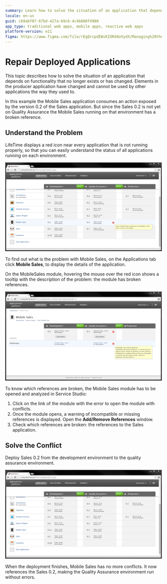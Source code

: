 ```yaml
---
summary: Learn how to solve the situation of an application that depends on functionality that no longer exists or has changed.
locale: en-us
guid: cb9abf07-67bd-427a-b9c6-4c4b608f4980
app_type: traditional web apps, mobile apps, reactive web apps
platform-version: o11
figma: https://www.figma.com/file/rEgQrcpdEWiKIORddoVydX/Managing%20the%20Applications%20Lifecycle?node-id=257:96
---
```


# Repair Deployed Applications

This topic describes how to solve the situation of an application that depends on functionality that no longer exists or has changed. Elements in the producer application have changed and cannot be used by other applications the way they used to.

In this example the Mobile Sales application consumes an action exposed by the version 0.2 of the Sales application. But since the Sales 0.2 is not yet on Quality Assurance the Mobile Sales running on that environment has a broken reference.

## Understand the Problem

LifeTime displays a red icon near every application that is not running properly, so that you can easily understand the status of all applications running on each environment.

![Red icon indicating a problem with the Mobile Sales application in LifeTime](images/repair-deployed-applications-1.png "LifeTime Application Status Indicator")

To find out what is the problem with Mobile Sales, on the Applications tab click **Mobile Sales**, to display the details of the application.

On the MobileSales module, hovering the mouse over the red icon shows a tooltip with the description of the problem: the module has broken references.

![Tooltip showing broken references in the MobileSales module](images/repair-deployed-applications-2.png "Broken References Tooltip")

To know which references are broken, the Mobile Sales module has to be opened and analyzed in Service Studio:

1. Click on the link of the module with the error to open the module with conflicts.
1. Once the module opens, a warning of incompatible or missing references is displayed. Open the **Add/Remove References** window.
1. Check which references are broken: the references to the Sales application.

## Solve the Conflict

Deploy Sales 0.2 from the development environment to the quality assurance environment.

![Deployment process showing Sales 0.2 successfully deployed to Quality Assurance](images/repair-deployed-applications-4.png "Successful Deployment of Sales Application")

When the deployment finishes, Mobile Sales has no more conflicts. It now references the Sales 0.2, making the Quality Assurance environment run without errors.
